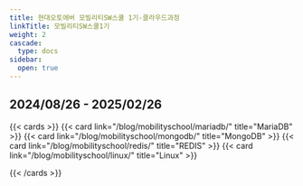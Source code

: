 ```yaml
---
title: 현대오토에버 모빌리티SW스쿨 1기-클라우드과정
linkTitle: 모빌리티SW스쿨1기
weight: 2
cascade:
  type: docs
sidebar:
  open: true
---
```

## 2024/08/26 - 2025/02/26
{{< cards >}}
  {{< card link="/blog/mobilityschool/mariadb/" title="MariaDB" >}}
  {{< card link="/blog/mobilityschool/mongodb/" title="MongoDB" >}}
  {{< card link="/blog/mobilityschool/redis/" title="REDIS" >}}
  {{< card link="/blog/mobilityschool/linux/" title="Linux" >}}

{{< /cards >}}